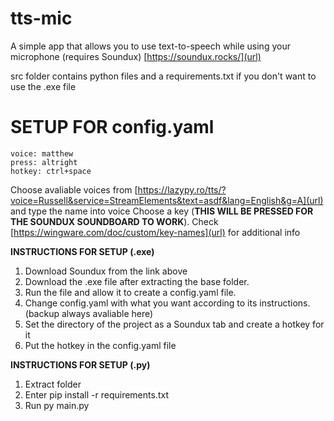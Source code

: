 # tts-mic
A simple app that allows you to use text-to-speech while using your microphone (requires Soundux)
[https://soundux.rocks/](url)

src folder contains python files and a requirements.txt if you don't want to use the .exe file

# SETUP FOR config.yaml
```
voice: matthew
press: altright
hotkey: ctrl+space
```
Choose avaliable voices from [https://lazypy.ro/tts/?voice=Russell&service=StreamElements&text=asdf&lang=English&g=A](url) and type the name into voice
Choose a key (**THIS WILL BE PRESSED FOR THE SOUNDUX SOUNDBOARD TO WORK**). Check [https://wingware.com/doc/custom/key-names](url) for additional info



**INSTRUCTIONS FOR SETUP (.exe)**
1. Download Soundux from the link above
2. Download the .exe file after extracting the base folder.
3. Run the file and allow it to create a config.yaml file.
4. Change config.yaml with what you want according to its instructions. (backup always avaliable here)
5. Set the directory of the project as a Soundux tab and create a hotkey for it
6. Put the hotkey in the config.yaml file

**INSTRUCTIONS FOR SETUP (.py)**
1. Extract folder
2. Enter pip install -r requirements.txt
3. Run py main.py
